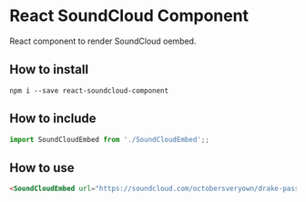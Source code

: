 # React SoundCloud Component
React component to render SoundCloud oembed.

## How to install
```shell
npm i --save react-soundcloud-component
```

## How to include
```javascript
import SoundCloudEmbed from './SoundCloudEmbed';;
```

## How to use
```html
<SoundCloudEmbed url="https://soundcloud.com/octobersveryown/drake-passionfruit" />
```
